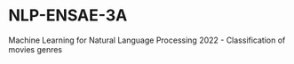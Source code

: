# NLP-ENSAE-3A
Machine Learning for Natural Language Processing 2022 - Classification of movies genres
